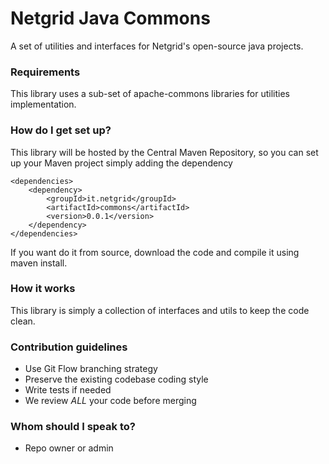 # Netgrid Java Commons #

A set of utilities and interfaces for Netgrid's open-source java projects.

### Requirements ###

This library uses a sub-set of apache-commons libraries for utilities implementation.

### How do I get set up? ###

This library will be hosted by the Central Maven Repository, so you can set up your Maven project simply adding the dependency

    <dependencies>
        <dependency>
            <groupId>it.netgrid</groupId>
            <artifactId>commons</artifactId>
            <version>0.0.1</version>
        </dependency>
    </dependencies>

If you want do it from source, download the code and compile it using maven install.

### How it works ###

This library is simply a collection of interfaces and utils to keep the code clean.

### Contribution guidelines ###

* Use Git Flow branching strategy
* Preserve the existing codebase coding style
* Write tests if needed
* We review *ALL* your code before merging

### Whom should I speak to? ###

* Repo owner or admin
